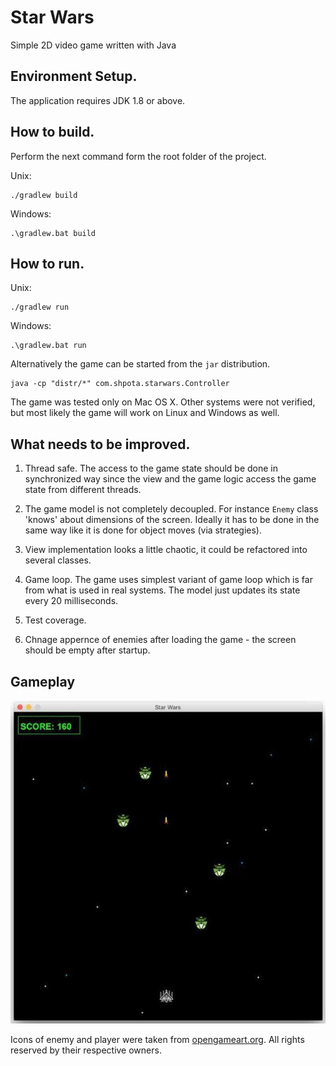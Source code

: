 Star Wars
=========

Simple 2D video game written with Java

## Environment Setup.
The application requires JDK 1.8 or above.

## How to build.
Perform the next command form the root folder of the project.

Unix:
```
./gradlew build
```
Windows:
```
.\gradlew.bat build
```

## How to run.
Unix:
```
./gradlew run
```
Windows:
```
.\gradlew.bat run
```
Alternatively the game can be started from the `jar` distribution.
```
java -cp "distr/*" com.shpota.starwars.Controller
```
The game was tested only on Mac OS X. 
Other systems were not verified, but most likely the game will work 
on Linux and Windows as well.

## What needs to be improved.
1. Thread safe. The access to the game state should be done in synchronized way since the view and the 
game logic access the game state from different threads.

2. The game model is not completely decoupled. For instance `Enemy` class 'knows' about dimensions of the 
screen. Ideally it has to be done in the same way like it is done for object moves (via strategies).

3. View implementation looks a little chaotic, it could be refactored into several classes. 

4. Game loop. The game uses simplest variant of game loop which is far from what is used in real systems. 
The model just updates its state every 20 milliseconds.

5. Test coverage.

6. Chnage appernce of enemies after loading the game - the screen should be empty after startup.

## Gameplay

![alt text][gameplay]

[gameplay]: https://github.com/Shpota/video-game-star-wars/blob/master/samples/gameplay.png "Gameplay"


Icons of enemy and player were taken from [opengameart.org](https://opengameart.org/). All rights reserved by their respective owners.

